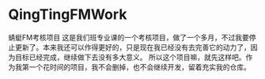 # QingTingFMWork
蜻蜓FM考核项目
这是我们班专业课的一个考核项目，做了一个多月，不过我要停止更新了。本来我还可以作得更好的，只是现在我已经没有去完善它的动力了，因为目标已经完成，继续做下去没有多大意义。
所以这个项目嘛，就先这样吧。作为我第一个花时间的项目，我不会删掉，也不会继续开发，留着充实我的仓库。
